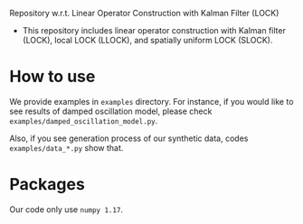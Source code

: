 Repository w.r.t. Linear Operator Construction with Kalman Filter (LOCK)

- This repository includes linear operator construction with Kalman filter (LOCK), local LOCK (LLOCK), and spatially uniform LOCK (SLOCK).

# How to use
We provide examples in `examples` directory. For instance, if you would like to see results of damped oscillation model, please check `examples/damped_oscillation_model.py`.

Also, if you see generation process of our synthetic data, codes `examples/data_*.py` show that.

# Packages
Our code only use `numpy 1.17`.